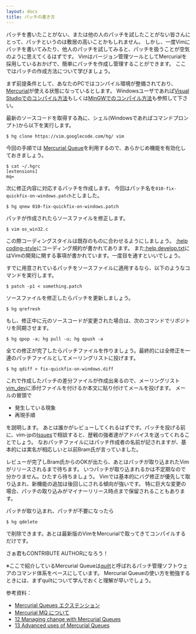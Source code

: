 ```yaml
---
layout: docs
title: パッチの書き方
---
```


パッチを書いたことがない、または他の人のパッチを試したことがない皆さんにとって、パッチというのは敷居の高いことかもしれません。
しかし、一度Vimにパッチを書いてみたり、他人のパッチを試してみると、パッチを扱うことが空気のように思えてくるはずです。
Vimはバージョン管理ツールとしてMercurialを採用しているおかげで、簡単にパッチを作成し管理することができます。
ここではパッチの作成方法について学びましょう。

まず前提条件として、あなたのPCではコンパイル環境が整備されており、[Mercurial](http://mercurial.selenic.com/)が使える状態になっているとします。
Windowsユーザであれば[Visual Studioでのコンパイル方法](http://vim-jp.org/docs/build_windows_msvc.html)もしくは[MinGWでのコンパイル方法](http://vim-jp.org/docs/build_windows_mingw.html)も参照して下さい。

最新のソースコードを取得する為に、シェル(Windowsであればコマンドプロンプト)から以下を実行します。

    $ hg clone https://vim.googlecode.com/hg/ vim

今回の手順では [Mercurial Queue](http://mercurial.selenic.com/wiki/JapaneseMqExtension)を利用するので、あらかじめ機能を有効化しておきましょう。

    $ cat ~/.hgrc
    [extensions]
    mq=

次に修正内容に対応するパッチを作成します。
今回はパッチ名を`010-fix-quickfix-on-windows.patch`としました。

    $ hg qnew 010-fix-quickfix-on-windows.patch

パッチが作成されたらソースファイルを修正します。

    $ vim os_win32.c

この際コーディングスタイルは既存のものに合わせるようにしましょう。
[:help coding-style](http://vim-jp.org/vimdoc-ja/develop.html#coding-style)にコーディング規約が書かれてあります。
また[:help develop.txt](http://vim-jp.org/vimdoc-ja/develop.html)にはVimの開発に関する事項が書かれています。一度目を通すといいでしょう。

すでに用意されているパッチをソースファイルに適用するなら、以下のようなコマンドを実行します。

    $ patch -p1 < something.patch

ソースファイルを修正したらパッチを更新しましょう。

    $ hg qrefresh

もし、修正中に元のソースコードが変更された場合は、次のコマンドでリポジトリを同期させます。

    $ hg qpop -a; hg pull -u; hg qpush -a

全ての修正が完了したらパッチファイルを作りましょう。最終的には全修正を一連のパッチファイルとしてメーリングリストに投げます。

    $ hg qdiff > fix-quickfix-on-windows.diff

これで作成したパッチの差分ファイルが作成出来るので、メーリングリスト[vim\_dev](https://groups.google.com/forum/#!forum/vim_dev)に添付ファイルを付けるか本文に貼り付けてメールを投げます。
メールの冒頭で

- 発生している現象
- 再現手順

を説明します。
あとは誰かがレビューしてくれるはずです。パッチを投げる前に、vim-jpの[Issues](http://github.com/vim-jp/issues/issues)で相談すると、歴戦の強者達がアドバイスを送ってくれることでしょう。
なおパッチファイルにはパッチ作成者の名前が記されますが、基本的には実名が相応しいと以前Bram氏が言っていました。

レビューが完了しBram氏からのOKが出たら、あとはパッチが取り込まれたVimがリリースされるまで待ちます。
いつパッチが取り込まれるかは不定期なので分かりません。ひたすら待ちましょう。
Vimでは基本的にバグ修正が優先して取り込まれ、新機能の追加は後回しにされる傾向が強いです。
特に巨大な変更の場合、パッチの取り込みがマイナーリリース時点まで保留されることもあります。

パッチが取り込まれ、パッチが不要になったら

    $ hg qdelete

で削除できます。あとは最新版のVimをMercurialで取ってきてコンパイルするだけです。

さぁ君もCONTRIBUTE AUTHORになろう！

※ここで紹介しているMercurial Queueは[quilt](http://savannah.nongnu.org/projects/quilt)と呼ばれるパッチ管理ソフトウェアのコマンド体系をベースにしています。
Mercurial Queueの使い方を勉強するときには、まずquiltについて学んでおくと理解が早いでしょう。

参考資料：

- [Mercurial Queues エクステンション](http://mercurial.selenic.com/wiki/JapaneseMqExtension)
- [Mercurial MQ について](http://d.hatena.ne.jp/dayflower/20090520/1242794877)
- [12 Managing change with Mercurial Queues](http://foozy.bitbucket.org/hgbook-ja/d6ca1334a19d/hgbookch12.html#x105-26500012)
- [13 Advanced uses of Mercurial Queues](http://foozy.bitbucket.org/hgbook-ja/d6ca1334a19d/hgbookch13.html#x108-30000013)

